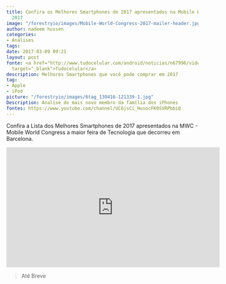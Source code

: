 ```yaml
---
title: Confira os Melhores Smartphones de 2017 apresentados na Mobile World Congress
  2017
image: "/forestryio/images/Mobile-World-Congress-2017-mailer-header.jpg"
author: nadeem hussen
categories:
- Análises
tags: 
date: 2017-03-09 09:21
layout: post
fonte: <a href="http://www.tudocelular.com/android/noticias/n67996/videochamadas-no-android-via-booyah-app.html"
  target="_blank">Tudocelular</a>
description: Melhores Smartphones que você pode comprar em 2017
tag:
- Apple
- iPod
picture: "/forestryio/images/6tag_130416-121339-1.jpg"
Description: Analíse do mais novo membro da família dos iPhones
fontes: https://www.youtube.com/channel/UC6jsCi_HusocFK0SVRPbbiQ
---
```

Confira a Lista dos Melhores Smartphones de 2017 apresentados na MWC - Mobile World Congress a maior feira de Tecnologia que decorreu em Barcelona.

<iframe width="560" height="315" src="https://www.youtube.com/embed/Tghx5-cdVa0" frameborder="0" allowfullscreen></iframe>  

> Até Breve